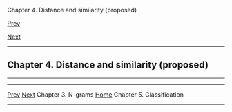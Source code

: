 Chapter 4. Distance and similarity (proposed)

[Prev](chap-ngrams.xhtml)

[Next](chap-classification.xhtml)

* * * * *

## Chapter 4. Distance and similarity (proposed)

* * * * *

  --------------------------- --------------------- -----------------------------------
  [Prev](chap-ngrams.xhtml)                         [Next](chap-classification.xhtml)
  Chapter 3. N-grams          [Home](index.xhtml)   Chapter 5. Classification
  --------------------------- --------------------- -----------------------------------


